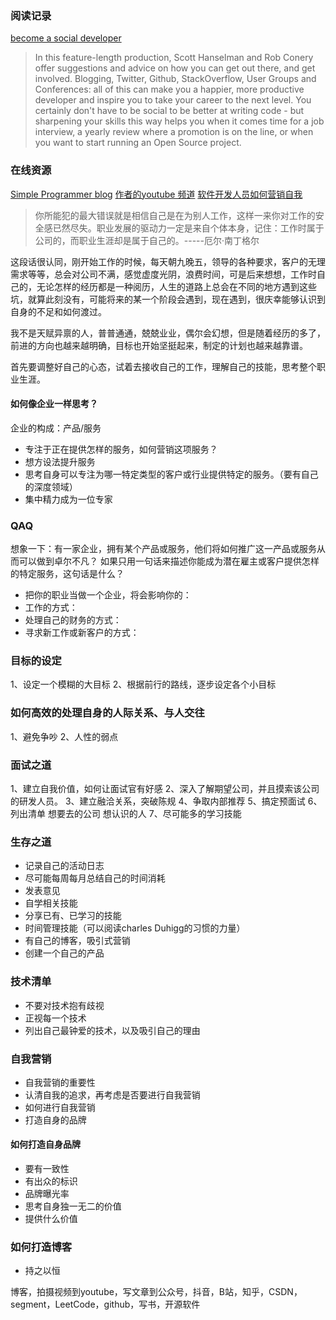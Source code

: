 ### 阅读记录
[become a social developer](https://getinvolved.hanselman.com/)
>In this feature-length production, Scott Hanselman and Rob Conery offer suggestions and advice on how you can get out there, and get involved. Blogging, Twitter, Github, StackOverflow, User Groups and Conferences: all of this can make you a happier, more productive developer and inspire you to take your career to the next level.
You certainly don't have to be social to be better at writing code - but sharpening your skills this way helps you when it comes time for a job interview, a yearly review where a promotion is on the line, or when you want to start running an Open Source project.

### 在线资源
[Simple Programmer blog](https://simpleprogrammer.com/)
[作者的youtube 频道](http://youtube.com/jsonmez)
[软件开发人员如何营销自我](https://simpleprogrammer.com/store/products/how-to-market-yourself/)


>你所能犯的最大错误就是相信自己是在为别人工作，这样一来你对工作的安全感已然尽失。职业发展的驱动力一定是来自个体本身，记住：工作时属于公司的，而职业生涯却是属于自己的。-----厄尔·南丁格尔

这段话很认同，刚开始工作的时候，每天朝九晚五，领导的各种要求，客户的无理需求等等，总会对公司不满，感觉虚度光阴，浪费时间，可是后来想想，工作时自己的，无论怎样的经历都是一种阅历，人生的道路上总会在不同的地方遇到这些坑，就算此刻没有，可能将来的某一个阶段会遇到，现在遇到，很庆幸能够认识到自身的不足和如何渡过。

我不是天赋异禀的人，普普通通，兢兢业业，偶尔会幻想，但是随着经历的多了，前进的方向也越来越明确，目标也开始坚挺起来，制定的计划也越来越靠谱。

首先要调整好自己的心态，试着去接收自己的工作，理解自己的技能，思考整个职业生涯。

#### 如何像企业一样思考？
企业的构成：产品/服务
-  专注于正在提供怎样的服务，如何营销这项服务？
- 想方设法提升服务
- 思考自身可以专注为哪一特定类型的客户或行业提供特定的服务。（要有自己的深度领域）
- 集中精力成为一位专家

### QAQ 
想象一下：有一家企业，拥有某个产品或服务，他们将如何推广这一产品或服务从而可以做到卓尔不凡？
如果只用一句话来描述你能成为潜在雇主或客户提供怎样的特定服务，这句话是什么？
- 把你的职业当做一个企业，将会影响你的：
- 工作的方式：
- 处理自己的财务的方式：
- 寻求新工作或新客户的方式：

### 目标的设定
1、设定一个模糊的大目标
2、根据前行的路线，逐步设定各个小目标

### 如何高效的处理自身的人际关系、与人交往
1、避免争吵
2、人性的弱点

### 面试之道
1、建立自我价值，如何让面试官有好感
2、深入了解期望公司，并且摸索该公司的研发人员。
3、建立融洽关系，突破陈规
4、争取内部推荐
5、搞定预面试
6、列出清单 想要去的公司 想认识的人
7、尽可能多的学习技能

### 生存之道
- 记录自己的活动日志
- 尽可能每周每月总结自己的时间消耗
- 发表意见
- 自学相关技能
- 分享已有、已学习的技能
- 时间管理技能（可以阅读charles Duhigg的习惯的力量）
- 有自己的博客，吸引式营销
- 创建一个自己的产品

### 技术清单
- 不要对技术抱有歧视
- 正视每一个技术
- 列出自己最钟爱的技术，以及吸引自己的理由

### 自我营销
- 自我营销的重要性
- 认清自我的追求，再考虑是否要进行自我营销
- 如何进行自我营销
- 打造自身的品牌

#### 如何打造自身品牌
- 要有一致性
- 有出众的标识
- 品牌曝光率
- 思考自身独一无二的价值
- 提供什么价值

### 如何打造博客
- 持之以恒

博客，拍摄视频到youtube，写文章到公众号，抖音，B站，知乎，CSDN，segment，LeetCode，github，写书，开源软件


